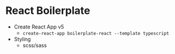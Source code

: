 # React Boilerplate

- Create React App v5
  - `create-react-app boilerplate-react --template typescript`
- Styling
  - scss/sass
